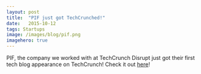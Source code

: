 ```yaml
---
layout:	post
title:	"PIF just got TechCrunched!"
date:	2015-10-12
tags: Startups
image: /images/blog/pif.png
imagehero: true
---
```


PIF, the company we worked with at TechCrunch Disrupt just got their first tech blog appearance on TechCrunch! Check it out [here](https://techcrunch.com/2015/10/12/pif-is-tinder-for-networking-entrepreneurs/)!
